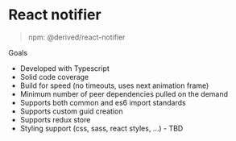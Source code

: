 # React notifier

> npm: @derived/react-notifier

Goals

- Developed with Typescript
- Solid code coverage
- Build for speed (no timeouts, uses next animation frame)
- Minimum number of peer dependencies pulled on the demand
- Supports both common and es6 import standards
- Supports custom guid creation
- Supports redux store
- Styling support (css, sass, react styles, ...) - TBD

